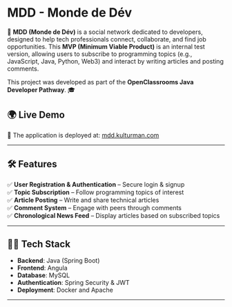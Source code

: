 # **MDD - Monde de Dév**

🚀 **MDD (Monde de Dév)** is a social network dedicated to developers, designed to help tech professionals connect, collaborate, and find job opportunities. This **MVP (Minimum Viable Product)** is an internal test version, allowing users to subscribe to programming topics (e.g., JavaScript, Java, Python, Web3) and interact by writing articles and posting comments.

This project was developed as part of the **OpenClassrooms Java Developer Pathway**. 🎓

## **🌍 Live Demo**
🔗 The application is deployed at: [mdd.kulturman.com](https://mdd.kulturman.com)

---

## **🛠️ Features**
✅ **User Registration & Authentication** – Secure login & signup  
✅ **Topic Subscription** – Follow programming topics of interest  
✅ **Article Posting** – Write and share technical articles  
✅ **Comment System** – Engage with peers through comments  
✅ **Chronological News Feed** – Display articles based on subscribed topics

---

## **🧑‍💻 Tech Stack**
- **Backend**: Java (Spring Boot)
- **Frontend**: Angula
- **Database**: MySQL
- **Authentication**: Spring Security & JWT
- **Deployment**: Docker and Apache

---
